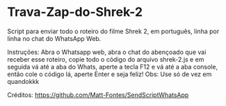 # Trava-Zap-do-Shrek-2
Script para enviar todo o roteiro do filme Shrek 2, em português, linha por linha no chat do WhatsApp Web.

Instruções:
Abra o Whatsapp web, abra o chat do abençoado que vai receber esse roteiro, copie todo o código do arquivo shrek-2.js e em seguida vá até a aba do Whats, aperte a tecla F12 e vá até a aba console, então cole o código lá, aperte Enter e seja feliz!
Obs: Use só de vez em quandokkk

Créditos: https://github.com/Matt-Fontes/SendScriptWhatsApp

